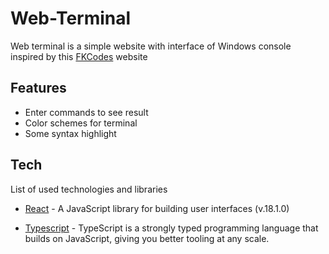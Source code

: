 # Web-Terminal 
Web terminal is a simple website with interface of Windows console inspired by this [FKCodes] website

## Features
- Enter commands to see result
- Color schemes for terminal
- Some syntax highlight

## Tech
List of used technologies and libraries
- [React] - A JavaScript library for building user interfaces (v.18.1.0)
- [Typescript] - TypeScript is a strongly typed programming language that builds on JavaScript, giving you better tooling at any scale.


   [React]: <https://reactjs.org/>
   [Typescript]: <https://www.typescriptlang.org/>
   [FKCodes]: <https://fkcodes.com/>